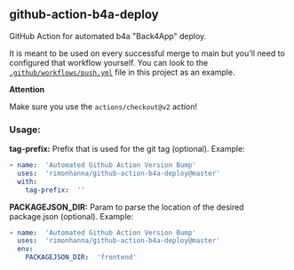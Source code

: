 ## github-action-b4a-deploy

GitHub Action for automated b4a "Back4App" deploy.

It is meant to be used on every successful merge to main but 
you'll need to configured that workflow yourself. You can look to the
[`.github/workflows/push.yml`](./.github/workflows/push.yml) file in this project as an example.

**Attention**

Make sure you use the `actions/checkout@v2` action!

### Usage:
**tag-prefix:** Prefix that is used for the git tag  (optional). Example:
```yaml
- name:  'Automated Github Action Version Bump'
  uses:  'rimonhanna/github-action-b4a-deploy@master'
  with:
    tag-prefix:  ''
```
**PACKAGEJSON_DIR:** Param to parse the location of the desired package.json (optional). Example:
```yaml
- name:  'Automated Github Action Version Bump'
  uses:  'rimonhanna/github-action-b4a-deploy@master'
  env:
    PACKAGEJSON_DIR:  'frontend'
```
